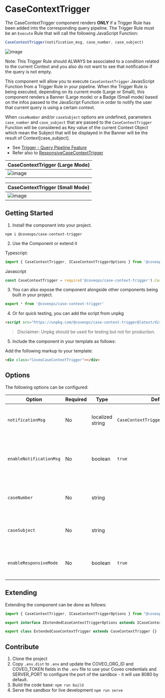 # CaseContextTrigger

The CaseContextTrigger component renders **ONLY** if a Trigger Rule has been added into the corresponding query pipeline. 
The Trigger Rule must be an ``Execute`` Rule that will call the following JavaScript Function:

``` JavaScript
CaseContextTrigger(notification_msg, case_number, case_subject)
```

![image](https://share.getcloudapp.com/items/d5uW2BmQ/download)

Note: This Trigger Rule should ALWAYS be associated to a condition related to the current Context and you also do not want to see that notification if the query is not empty.

This component will allow you to execute `CaseContextTrigger` JavasScript Function from a Trigger Rule in your pipeline.
When the Trigger Rule is being executed, depending on its current mode (Large or Small), this component renders a Banner (Large mode) 
or a Badge (Small mode) based on the infos passed to the JavaScript Function in order to notify the user that current query is using a certain context.
 
When `caseNumber` and/or `caseSubject` options are undefined, parameters `case_number` and `case_subject` that are passed 
to the `CaseContextTrigger` Function will be considered as Key value of the current Context Object which mean the Subject that will be 
displayed in the Banner will be the result of Context[case_subject].

  - See [Trigger - Query Pipeline Feature](https://docs.coveo.com/en/1458/cloud-v2-developers/trigger-query-pipeline-feature)
  - Refer also to [ResponsiveCaseContextTrigger](./ResponsiveCaseContextTrigger.ts)

| CaseContextTrigger (Large Mode)                                        |
| ---------------------------------------------------------------------- |
| ![image](https://share.getcloudapp.com/items/4gujW065/download)        |

| CaseContextTrigger (Small Mode)                                        |
| ---------------------------------------------------------------------- |
| ![image](https://share.getcloudapp.com/items/7KumnB7v/download)        |


## Getting Started

1. Install the component into your project.

```
npm i @coveops/case-context-trigger
```

2. Use the Component or extend it

Typescript:

```javascript
import { CaseContextTrigger, ICaseContextTriggerOptions } from '@coveops/case-context-trigger';
```

Javascript

```javascript
const CaseContextTrigger = require('@coveops/case-context-trigger').CaseContextTrigger;
```

3. You can also expose the component alongside other components being built in your project.

```javascript
export * from '@coveops/case-context-trigger'
```

4. Or for quick testing, you can add the script from unpkg

```html
<script src="https://unpkg.com/@coveops/case-context-trigger@latest/dist/index.min.js"></script>
```

> Disclaimer: Unpkg should be used for testing but not for production.

5. Include the component in your template as follows:

Add the following markup to your template:

```html
<div class="CoveoCaseContextTrigger"></div>
```
## Options

The following options can be configured:

|         Option          | Required |       Type       |               Default                |                                                     Notes                                                      |
| ----------------------- | -------- | ---------------- | ------------------------------------ | -------------------------------------------------------------------------------------------------------------- |
| `notificationMsg`       | No       | localized string | `CaseContextTrigger_NotificationMsg` | Specifies the notification message of the Case Context Banner.                                                 |
| `enableNotificationMsg` | No       | boolean          | `true`                               | Specifies whether to display the notification message in the Case Context Banner when large mode is activated. |
| `caseNumber`            | No       | string           | ` `                                  | Specifies the case Number that will be displayed in the Case Context Banner.                                   |
| `caseSubject`           | No       | string           | ` `                                  | Specifies the case Subject / title that will be displayed in the Case Context Banner.                          |
| `enableResponsiveMode`  | No       | boolean          | `true`                               | Specifies whether to enable responsive mode for CaseContextTrigger                                             |

## Extending

Extending the component can be done as follows:

```javascript
import { CaseContextTrigger, ICaseContextTriggerOptions } from "@coveops/case-context-trigger";

export interface IExtendedCaseContextTriggerOptions extends ICaseContextTriggerOptions {}

export class ExtendedCaseContextTrigger extends CaseContextTrigger {}
```

## Contribute

1. Clone the project
2. Copy `.env.dist` to `.env` and update the COVEO_ORG_ID and COVEO_TOKEN fields in the `.env` file to use your Coveo credentials and SERVER_PORT to configure the port of the sandbox - it will use 8080 by default.
3. Build the code base: `npm run build`
4. Serve the sandbox for live development `npm run serve`
